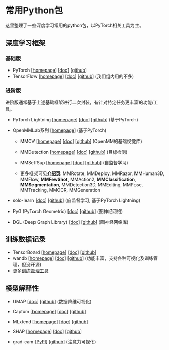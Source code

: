 # 常用Python包

这里整理了一些深度学习常用的python包，以PyTorch相关工具为主。

## 深度学习框架

### 基础版

- PyTorch [[homepage](https://pytorch.org/)] [[doc](https://pytorch.org/docs/stable/index.html)] [[github](https://github.com/pytorch/pytorch)]
- TensorFlow [[homepage](https://www.pytorchlightning.ai/)] [[doc](https://www.tensorflow.org/tutorials)] [[github](https://github.com/PyTorchLightning/pytorch-lightning)] (我们组内用的不多)

### 进阶版

进阶版通常基于上述基础框架进行二次封装，有针对特定任务更丰富的功能/工具。

- PyTorch Lightning [[homepage](https://www.pytorchlightning.ai/)] [[doc](https://pytorch-lightning.readthedocs.io/en/stable/)] [[github](https://github.com/PyTorchLightning/pytorch-lightning)] (基于PyTorch)

- OpenMMLab系列 [[homepage](https://openmmlab.com/)] (基于PyTorch)

  - MMCV  [[homepage](https://openmmlab.com/)] [[doc](https://mmcv.readthedocs.io/en/latest/)] [[github](https://github.com/open-mmlab/mmcv)] (OpenMM的基础视觉库)
  - MMDetection  [[homepage](https://openmmlab.com/)] [[doc](https://mmdetection.readthedocs.io/en/latest/)] [[github](https://github.com/open-mmlab/mmdetection)] (目标检测)

  - MMSelfSup  [[homepage](https://openmmlab.com/)] [[doc](https://mmselfsup.readthedocs.io/en/latest/)] [[github](https://github.com/open-mmlab/MMSelfSup)] (自监督学习)
  - 更多框架可见[**介绍页**](https://openmmlab.com/codebase): MMRotate, MMDeploy, MMRazor, MMHuman3D, MMFlow, **MMFewShot**, MMAction2, **MMClassification**, **MMSegmentation**, MMDetection3D, MMEditing, MMPose, MMTracking, MMOCR, MMGeneration

- solo-learn [[doc](https://solo-learn.readthedocs.io/en/latest/index.html)] [[github](https://github.com/vturrisi/solo-learn)] (自监督学习, 基于PyTorch Lightning)
- PyG (PyTorch Geometric) [[doc](https://pytorch-geometric.readthedocs.io/en/latest/)] [[github](https://github.com/pyg-team/pytorch_geometric)] (图神经网络)
- DGL (Deep Graph Library) [[doc](https://docs.dgl.ai/index.html)] [[github](https://github.com/dmlc/dgl)] (图神经网络库)

## 训练数据记录

- TensorBoard [[homepage](https://www.tensorflow.org/tensorboard/)] [[doc](https://www.tensorflow.org/tensorboard/get_started)] [[github](https://github.com/tensorflow/tensorboard)]
- wandb [[homepage](https://wandb.ai/site)] [[doc](https://docs.wandb.ai/)] [[github](https://github.com/wandb)] (功能丰富，支持各种可视化及训练管理，但没开源)
- 更多[训练管理工具](https://cloud.tencent.com/developer/article/1935949)

## 模型解释性

- UMAP [[doc](https://umap-learn.readthedocs.io/en/latest/)] [[github](https://github.com/lmcinnes/umap)] (数据降维可视化)
- Captum [[homepage](https://captum.ai/)] [[doc](https://captum.ai/docs/introduction)] [[github](https://github.com/pytorch/captum)]
- MLxtend [[homepage](http://rasbt.github.io/mlxtend/)] [[doc](http://rasbt.github.io/mlxtend/)] [[github](https://github.com/rasbt/mlxtend)]

- SHAP [[homepage](http://rasbt.github.io/mlxtend/)] [[doc](https://shap.readthedocs.io/en/latest/index.html)] [[github](https://github.com/slundberg/shap)]
- grad-cam [[PyPI](https://pypi.org/project/grad-cam/)] [[github](https://github.com/jacobgil/pytorch-grad-cam)] (注意力可视化)
